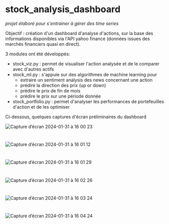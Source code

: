 # stock_analysis_dashboard

*projet élaboré pour s'entrainer à gérer des time series*

Objectif : création d'un dashboard d'analyse d'actions, sur la base des informations disponibles via l'API yahoo finance (données issues des marchés financiers quasi en direct).

3 modules ont été développés:
- stock_viz.py : permet de visualiser l'action analysée et de le comparer avec d'autres actifs
- stock_ml.py : s'appuie sur des algorithmes de machine learning pour
    - extraire un sentiment analysis des news concernant une action
    - prédire la direction des prix (up or down)
    - prédire le prix de fin de mois
    - prédire le prix sur une période donnée
- stock_portfolio.py : permet d'analyser les performances de portefeuilles d'action et de les optimiser

Ci-dessous, quelques captures d'écran préliminaires du dashboard

![Capture d’écran 2024-01-31 à 16 00 23](https://github.com/estellec18/stock_analysis_dashboard/assets/126951321/3d893a7c-66b1-4870-b994-6744d7d33e47)

#

![Capture d’écran 2024-01-31 à 16 01 12](https://github.com/estellec18/stock_analysis_dashboard/assets/126951321/317da6f6-e8d8-4188-851e-45263d4b7bdf)

#

![Capture d’écran 2024-01-31 à 16 01 29](https://github.com/estellec18/stock_analysis_dashboard/assets/126951321/73e229c0-7cac-48c4-8cf3-7b1e2cf94987)

#

![Capture d’écran 2024-01-31 à 16 02 26](https://github.com/estellec18/stock_analysis_dashboard/assets/126951321/67319681-935d-49a9-81f8-2a6f5e1450b7)

#

![Capture d’écran 2024-01-31 à 16 03 24](https://github.com/estellec18/stock_analysis_dashboard/assets/126951321/c356cb82-11a3-4df7-adb1-61c922ba5a50)

#

![Capture d’écran 2024-01-31 à 16 04 24](https://github.com/estellec18/stock_analysis_dashboard/assets/126951321/0546113b-7e4a-4dd3-b4ce-a23a6f55410f)

